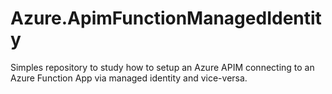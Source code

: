 # Azure.ApimFunctionManagedIdentity

Simples repository to study how to setup an Azure APIM connecting to an Azure Function App via managed identity and vice-versa.
